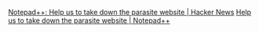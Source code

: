 
[Notepad++: Help us to take down the parasite website | Hacker News](https://news.ycombinator.com/item?id=39968761)
[Help us to take down the parasite website | Notepad++](https://notepad-plus-plus.org/news/help-to-take-down-parasite-site/)
